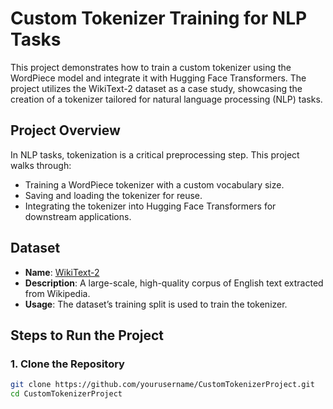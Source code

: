 # Custom Tokenizer Training for NLP Tasks

This project demonstrates how to train a custom tokenizer using the WordPiece model and integrate it with Hugging Face Transformers. The project utilizes the WikiText-2 dataset as a case study, showcasing the creation of a tokenizer tailored for natural language processing (NLP) tasks.

## Project Overview

In NLP tasks, tokenization is a critical preprocessing step. This project walks through:

- Training a WordPiece tokenizer with a custom vocabulary size.
- Saving and loading the tokenizer for reuse.
- Integrating the tokenizer into Hugging Face Transformers for downstream applications.

## Dataset

- **Name**: [WikiText-2](https://huggingface.co/datasets/wikitext)
- **Description**: A large-scale, high-quality corpus of English text extracted from Wikipedia.
- **Usage**: The dataset’s training split is used to train the tokenizer.

## Steps to Run the Project

### 1. Clone the Repository

```bash
git clone https://github.com/yourusername/CustomTokenizerProject.git
cd CustomTokenizerProject

